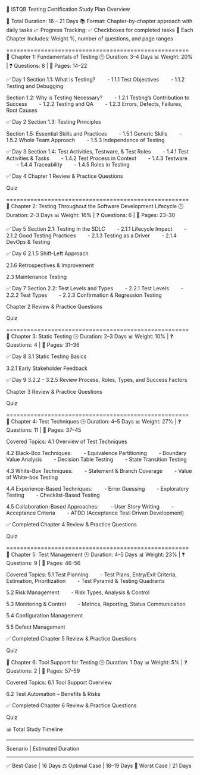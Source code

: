 🧠 ISTQB Testing Certification Study Plan Overview


📅 Total Duration: 16 – 21 Days
📚 Format: Chapter-by-chapter approach with daily tasks
📈 Progress Tracking: ✅ Checkboxes for completed tasks
📝 Each Chapter Includes: Weight %, number of questions, and page ranges


=====================================================
📘 Chapter 1: Fundamentals of Testing
🕒 Duration: 3–4 Days
📊 Weight: 20% | ❓ Questions: 8 | 📄 Pages: 14–22

✅ Day 1
 Section 1.1: What is Testing?
  - 1.1.1 Test Objectives
  - 1.1.2 Testing and Debugging

 Section 1.2: Why is Testing Necessary?
  - 1.2.1 Testing’s Contribution to Success
  - 1.2.2 Testing and QA
  - 1.2.3 Errors, Defects, Failures, Root Causes

✅ Day 2
 Section 1.3: Testing Principles

 Section 1.5: Essential Skills and Practices
  - 1.5.1 Generic Skills
  - 1.5.2 Whole Team Approach
  - 1.5.3 Independence of Testing

✅ Day 3
 Section 1.4: Test Activities, Testware, & Test Roles
  - 1.4.1 Test Activities & Tasks
  - 1.4.2 Test Process in Context
  - 1.4.3 Testware
  - 1.4.4 Traceability
  - 1.4.5 Roles in Testing

✅ Day 4
 Chapter 1 Review & Practice Questions

 Quiz


=====================================================
📘 Chapter 2: Testing Throughout the Software Development Lifecycle
🕒 Duration: 2–3 Days
📊 Weight: 16% | ❓ Questions: 6 | 📄 Pages: 23–30

✅ Day 5
 Section 2.1: Testing in the SDLC
  - 2.1.1 Lifecycle Impact
  - 2.1.2 Good Testing Practices
  - 2.1.3 Testing as a Driver
  - 2.1.4 DevOps & Testing

✅ Day 6
 2.1.5 Shift-Left Approach

 2.1.6 Retrospectives & Improvement

 2.3 Maintenance Testing

✅ Day 7
 Section 2.2: Test Levels and Types
  - 2.2.1 Test Levels
  - 2.2.2 Test Types
  - 2.2.3 Confirmation & Regression Testing

 Chapter 2 Review & Practice Questions

 Quiz


=====================================================
📘 Chapter 3: Static Testing
🕒 Duration: 2–3 Days
📊 Weight: 10% | ❓ Questions: 4 | 📄 Pages: 31–36

✅ Day 8
 3.1 Static Testing Basics

 3.2.1 Early Stakeholder Feedback

✅ Day 9
 3.2.2 – 3.2.5 Review Process, Roles, Types, and Success Factors

 Chapter 3 Review & Practice Questions

 Quiz

=====================================================
📘 Chapter 4: Test Techniques
🕒 Duration: 4–5 Days
📊 Weight: 27% | ❓ Questions: 11 | 📄 Pages: 37–45

Covered Topics:
4.1 Overview of Test Techniques

4.2 Black-Box Techniques:
  - Equivalence Partitioning
  - Boundary Value Analysis
  - Decision Table Testing
  - State Transition Testing

4.3 White-Box Techniques:
  - Statement & Branch Coverage
  - Value of White-box Testing

4.4 Experience-Based Techniques:
  - Error Guessing
  - Exploratory Testing
  - Checklist-Based Testing

4.5 Collaboration-Based Approaches:
  - User Story Writing
  - Acceptance Criteria
  - ATDD (Acceptance Test-Driven Development)

✅ Completed
 Chapter 4 Review & Practice Questions

 Quiz


=====================================================
📘 Chapter 5: Test Management
🕒 Duration: 4–5 Days
📊 Weight: 23% | ❓ Questions: 9 | 📄 Pages: 46–56

Covered Topics:
5.1 Test Planning
  - Test Plans, Entry/Exit Criteria, Estimation, Prioritization
  - Test Pyramid & Testing Quadrants

5.2 Risk Management
  - Risk Types, Analysis & Control

5.3 Monitoring & Control
  - Metrics, Reporting, Status Communication

5.4 Configuration Management

5.5 Defect Management

✅ Completed
 Chapter 5 Review & Practice Questions

 Quiz

📘 Chapter 6: Tool Support for Testing
🕒 Duration: 1 Day
📊 Weight: 5% | ❓ Questions: 2 | 📄 Pages: 57–59

Covered Topics:
6.1 Tool Support Overview

6.2 Test Automation – Benefits & Risks

✅ Completed
 Chapter 6 Review & Practice Questions

 Quiz

📊 Total Study Timeline
____________________________________________________
Scenario	          |         Estimated Duration
____________________________________________________
✅ Best Case	        |           16    Days
⚖️ Optimal Case	     |           18–19 Days
🐢 Worst Case	     |           21    Days